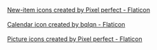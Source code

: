 <a href="https://www.flaticon.com/free-icons/new-item" title="new-item icons">New-item icons created by Pixel perfect - Flaticon</a>
<br>
<br>
<a href="https://www.flaticon.com/free-icons/calendar" title="calendar icons">Calendar icon created by bqlqn - Flaticon</a>
<br>
<br>
<a href="https://www.flaticon.com/free-icons/picture" title="picture icons">Picture icons created by Pixel perfect - Flaticon</a>
